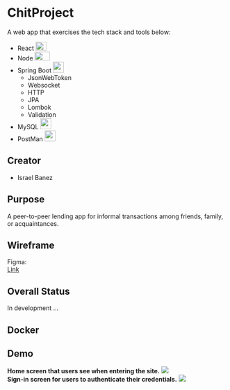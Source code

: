 # ChitProject
A web app that exercises the tech stack and tools below: 
- React <img src="https://upload.wikimedia.org/wikipedia/commons/thumb/a/a7/React-icon.svg/1150px-React-icon.svg.png" width="25" height="20" >
- Node <img src="https://upload.wikimedia.org/wikipedia/commons/thumb/d/d9/Node.js_logo.svg/2560px-Node.js_logo.svg.png" width="35" height="20" >
- Spring Boot <img src="https://vscjava.gallerycdn.vsassets.io/extensions/vscjava/vscode-spring-boot-dashboard/0.13.2023072200/1689984300042/Microsoft.VisualStudio.Services.Icons.Default" width="25" height="25" >
    - JsonWebToken
    - Websocket
    - HTTP  
    - JPA
    - Lombok
    - Validation
- MySQL <img src="https://cdn-icons-png.flaticon.com/512/5968/5968313.png" width="25" height="25" >
- PostMan <img src="https://www.svgrepo.com/show/354202/postman-icon.svg" width="25" height="25" >


## Creator
- Israel Banez

## Purpose
A peer-to-peer lending app for informal transactions among friends, family, or acquaintances.
## Wireframe
Figma: </br>
[Link](https://www.figma.com/file/tydpqVKjKpWxGtICHuZx4I/Tab-Project-(Chit)?type=design&node-id=1%3A4&mode=design&t=YUHzVcDtTqAvQDoF-1)

## Overall Status
In development ...
## Docker
## Demo
**Home screen that users see when entering the site.**
<img src="https://github.com/IsraelBanez/ChitProject/assets/59572812/f96cbd0f-7038-4aba-9c5a-112080770a8a"/>
</br>
**Sign-in screen for users to authenticate their credentials.**
<img src="https://github.com/IsraelBanez/ChitProject/assets/59572812/e27c7715-68b4-4acd-8039-4572954b0fb3"/>